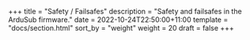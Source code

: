+++
title = "Safety / Failsafes"
description = "Safety and failsafes in the ArduSub firmware."
date = 2022-10-24T22:50:00+11:00
template = "docs/section.html"
sort_by = "weight"
weight = 20
draft = false
+++
